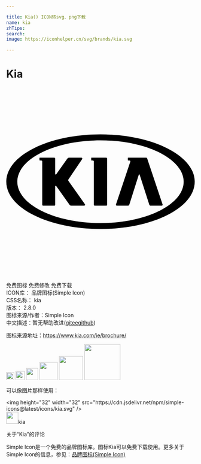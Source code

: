 ```yaml
---

title: Kia() ICON转svg、png下载
name: kia
zhTips: 
search: 
image: https://iconhelper.cn/svg/brands/kia.svg

---
```


# Kia  <small style="font-size: 60%;font-weight: 100"></small>

<div id="svg" class="svg-wrap">
<svg role="img" viewBox="0 0 24 24" xmlns="http://www.w3.org/2000/svg"><title>Kia icon</title><path d="M4.258 8.935l-.03.027v.305l.03.028h.194c.072 0 .127.055.127.126v5.503c0 .07.055.126.122.126h1.4a.125.125 0 0 0 .126-.126V12.61c0-.056.03-.084.068-.084.054 0 .08.042.096.07l1.653 2.315c.055.083.152.139.219.139h1.665c.068 0 .16-.09.084-.195l-2.107-2.98-.026-.07.026-.082 1.762-2.608c.046-.076-.013-.18-.097-.18H7.989c-.072 0-.164.055-.223.139l-1.375 1.94c-.042.067-.088.07-.093.07h-.003a.066.066 0 0 1-.068-.07V9.06a.124.124 0 0 0-.127-.124zm11.252 0l-.026.027v.305l.026.028h.168c.068 0 .127.04.127.11l-.017.071-1.817 5.421v.01a.119.119 0 0 0 .017.093c.004.005.004.01.008.013a.127.127 0 0 0 .084.037h1.417c.068 0 .14-.056.169-.126l1.205-3.798s.017-.057.064-.057c.046 0 .058.057.058.057l1.223 3.798c.025.07.097.126.168.126h1.413a.11.11 0 0 0 .097-.052.14.14 0 0 0 .017-.09c0-.003-.005-.007-.005-.01l-1.968-5.88c-.03-.07-.097-.083-.169-.083zm-4.68 0l-.012.027v.305l.012.028h.194c.071 0 .127.055.127.126v5.503c0 .07.055.126.126.126h1.438a.125.125 0 0 0 .126-.126V9.06a.124.124 0 0 0-.126-.124zM22.592 12c0 2.902-4.751 5.264-10.594 5.264-5.843 0-10.594-2.362-10.594-5.264 0-2.901 4.751-5.263 10.594-5.263C17.84 6.737 22.592 9.1 22.592 12m-2.116-4.265c-2.268-1.132-5.278-1.757-8.478-1.757s-6.21.625-8.474 1.757C1.248 8.872 0 10.385 0 12c0 1.615 1.248 3.13 3.524 4.267 2.264 1.132 5.274 1.755 8.474 1.755s6.21-.623 8.478-1.755C22.748 15.129 24 13.615 24 12c0-1.615-1.252-3.128-3.524-4.265Z"/></svg>
</div>
<detail full-name='kia'></detail>

<div class="detail-page">
<p>
<span><span class="badge-success badge">免费图标</span> <span class="badge-success badge">免费修改</span>  <span class="badge-success badge">免费下载</span> </span>
<br/>
<span>
ICON库：
<span class="badge-secondary badge">品牌图标(Simple Icon)</span> 
</span>
<br/>
<span>
CSS名称：
<span class="badge-secondary badge">kia</span> 
</span>

<br/>
<span>
版本：
<span class="badge-secondary badge">2.8.0</span> 
</span>
<br/>
<span>图标来源/作者：<span class="badge-light badge">Simple Icon</span></span> 
<br/>
<span class="zh-detail">中文描述：暂无<span class="help-link"><span>帮助改进</span>(<a href="https://gitee.com/liuwave/icon-helper/edit/master/json/brands/kia.json" target="_blank" rel="noopener noreferrer">gitee</a><a href="https://github.com/liuwave/icon-helper/edit/master/json/brands/kia.json" target="_blank" rel="noopener noreferrer">github</a></span>)</span><br/>
</p>
</div><div class="description description alert alert-light"><p>图标来源地址：<a href="https://www.kia.com/ie/brochure/" target="_blank" rel="noopener noreferrer">https://www.kia.com/ie/brochure/</a></p></div>
<div class="alert alert-dark">
<img height="21" width="21" src="https://cdn.jsdelivr.net/npm/simple-icons@latest/icons/kia.svg" />
<img height="24" width="24" src="https://cdn.jsdelivr.net/npm/simple-icons@latest/icons/kia.svg" />
<img height="32" width="32" src="https://cdn.jsdelivr.net/npm/simple-icons@latest/icons/kia.svg" />
<img height="48" width="48" src="https://cdn.jsdelivr.net/npm/simple-icons@latest/icons/kia.svg" />
<img height="64" width="64" src="https://cdn.jsdelivr.net/npm/simple-icons@latest/icons/kia.svg" />
<img height="96" width="96" src="https://cdn.jsdelivr.net/npm/simple-icons@latest/icons/kia.svg" />

</div>
<div>
  <p>可以像图片那样使用：    
  </p>
  <div class="alert alert-primary" style="font-size: 14px">
    &lt;img height="32" width="32" src="https://cdn.jsdelivr.net/npm/simple-icons@latest/icons/kia.svg" /&gt;
    <copy-btn content='<img height="32" width="32" src="https://cdn.jsdelivr.net/npm/simple-icons@latest/icons/kia.svg" />'></copy-btn>
  </div>
  <div class="alert alert-secondary">
    <img height="32" width="32" src="https://cdn.jsdelivr.net/npm/simple-icons@latest/icons/kia.svg" />kia
    <copy-btn content="kia" btn-title="复制图标名称"></copy-btn>
  </div>
</div>

<Vssue title="关于“Kia”的评论" >关于“Kia”的评论</Vssue>


<div><p>Simple Icon是一个免费的品牌图标库。图标Kia可以免费下载使用。更多关于  Simple Icon的信息，参见：<a target="_blank" href="https://iconhelper.cn/brands.html">品牌图标(Simple Icon)</a>
</p></div>
